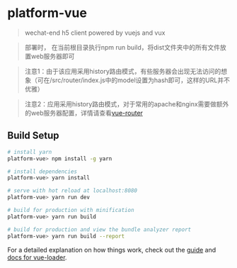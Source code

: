 # platform-vue

> wechat-end h5 client powered by vuejs and vux

>部署时， 在当前根目录执行npm run build，将dist文件夹中的所有文件放置web服务器即可

>注意1：由于该应用采用history路由模式，有些服务器会出现无法访问的想象（可在/src/router/index.js中的model设置为hash即可，这样的URL并不优雅）

>注意2：应用采用history路由模式，对于常用的apache和nginx需要做额外的web服务器配置，详情请查看[vue-router](https://router.vuejs.org/zh-cn/essentials/history-mode.html)


## Build Setup

``` bash
# install yarn
platform-vue> npm install -g yarn

# install dependencies
platform-vue> yarn install

# serve with hot reload at localhost:8080
platform-vue> yarn run dev

# build for production with minification
platform-vue> yarn run build

# build for production and view the bundle analyzer report
platform-vue> yarn run build --report
```

For a detailed explanation on how things work, check out the [guide](http://vuejs-templates.github.io/webpack/) and [docs for vue-loader](http://vuejs.github.io/vue-loader).
